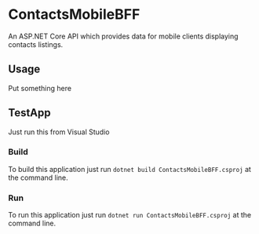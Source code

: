 # ContactsMobileBFF
An ASP.NET Core API which provides data for mobile clients displaying contacts listings.

## Usage
Put something here

## TestApp
Just run this from Visual Studio

### Build
To build this application just run `dotnet build ContactsMobileBFF.csproj` at the command line.

### Run
To run this application just run `dotnet run ContactsMobileBFF.csproj` at the command line.